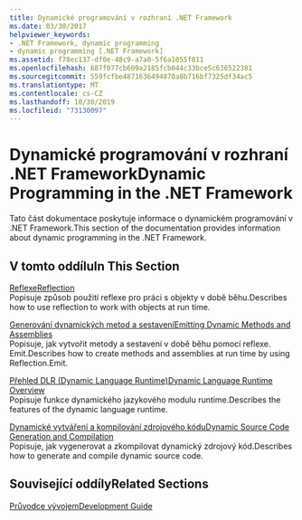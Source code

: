 ```yaml
---
title: Dynamické programování v rozhraní .NET Framework
ms.date: 03/30/2017
helpviewer_keywords:
- .NET Framework, dynamic programming
- dynamic programming [.NET Framework]
ms.assetid: f78ec137-df0e-48c9-a7a0-5f6a1055f011
ms.openlocfilehash: 687f077cb609a2185fcb044c33bce5c636522381
ms.sourcegitcommit: 559fcfbe4871636494870a8b716bf7325df34ac5
ms.translationtype: MT
ms.contentlocale: cs-CZ
ms.lasthandoff: 10/30/2019
ms.locfileid: "73130097"
---
```

# <a name="dynamic-programming-in-the-net-framework"></a><span data-ttu-id="55d80-102">Dynamické programování v rozhraní .NET Framework</span><span class="sxs-lookup"><span data-stu-id="55d80-102">Dynamic Programming in the .NET Framework</span></span>
<span data-ttu-id="55d80-103">Tato část dokumentace poskytuje informace o dynamickém programování v .NET Framework.</span><span class="sxs-lookup"><span data-stu-id="55d80-103">This section of the documentation provides information about dynamic programming in the .NET Framework.</span></span>  
  
## <a name="in-this-section"></a><span data-ttu-id="55d80-104">V tomto oddílu</span><span class="sxs-lookup"><span data-stu-id="55d80-104">In This Section</span></span>  
 [<span data-ttu-id="55d80-105">Reflexe</span><span class="sxs-lookup"><span data-stu-id="55d80-105">Reflection</span></span>](reflection.md)  
 <span data-ttu-id="55d80-106">Popisuje způsob použití reflexe pro práci s objekty v době běhu.</span><span class="sxs-lookup"><span data-stu-id="55d80-106">Describes how to use reflection to work with objects at run time.</span></span>  
  
 [<span data-ttu-id="55d80-107">Generování dynamických metod a sestavení</span><span class="sxs-lookup"><span data-stu-id="55d80-107">Emitting Dynamic Methods and Assemblies</span></span>](emitting-dynamic-methods-and-assemblies.md)  
 <span data-ttu-id="55d80-108">Popisuje, jak vytvořit metody a sestavení v době běhu pomocí reflexe. Emit.</span><span class="sxs-lookup"><span data-stu-id="55d80-108">Describes how to create methods and assemblies at run time by using Reflection.Emit.</span></span>  
  
 [<span data-ttu-id="55d80-109">Přehled DLR (Dynamic Language Runtime)</span><span class="sxs-lookup"><span data-stu-id="55d80-109">Dynamic Language Runtime Overview</span></span>](dynamic-language-runtime-overview.md)  
 <span data-ttu-id="55d80-110">Popisuje funkce dynamického jazykového modulu runtime.</span><span class="sxs-lookup"><span data-stu-id="55d80-110">Describes the features of the dynamic language runtime.</span></span>  
  
 [<span data-ttu-id="55d80-111">Dynamické vytváření a kompilování zdrojového kódu</span><span class="sxs-lookup"><span data-stu-id="55d80-111">Dynamic Source Code Generation and Compilation</span></span>](dynamic-source-code-generation-and-compilation.md)  
 <span data-ttu-id="55d80-112">Popisuje, jak vygenerovat a zkompilovat dynamický zdrojový kód.</span><span class="sxs-lookup"><span data-stu-id="55d80-112">Describes how to generate and compile dynamic source code.</span></span>  
  
## <a name="related-sections"></a><span data-ttu-id="55d80-113">Související oddíly</span><span class="sxs-lookup"><span data-stu-id="55d80-113">Related Sections</span></span>  
 [<span data-ttu-id="55d80-114">Průvodce vývojem</span><span class="sxs-lookup"><span data-stu-id="55d80-114">Development Guide</span></span>](../development-guide.md)  

